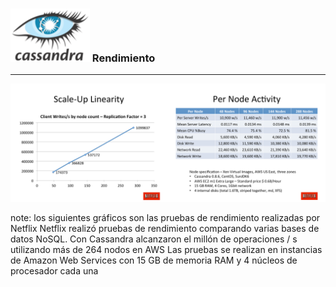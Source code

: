 ### ![Cassandra](resources/logo_cassandra.png )<!-- .element: style="border:0px; box-shadow: 0 0 0 rgba(0, 0, 0, 0); vertical-align: middle;" --> Rendimiento
-------------
![Pruebas de rendimiento de Netflix](resources/cassandra-netflix-benchmark.png )<!-- .element: style="border:0px;" -->

note:
    los siguientes gráficos son las pruebas de rendimiento realizadas por Netflix
    Netflix realizó pruebas de rendimiento comparando varias bases de datos NoSQL.
        Con Cassandra alcanzaron el millón de operaciones / s utilizando más de 264 nodos en AWS
        Las pruebas se realizan en instancias de Amazon Web Services con 15 GB de memoria RAM y 4 núcleos de procesador cada una

